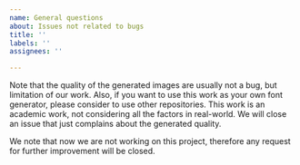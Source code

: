 ```yaml
---
name: General questions
about: Issues not related to bugs
title: ''
labels: ''
assignees: ''

---
```


Note that the quality of the generated images are usually not a bug, but limitation of our work.
Also, if you want to use this work as your own font generator, please consider to use other repositories. This work is an academic work, not considering all the factors in real-world.
We will close an issue that just complains about the generated quality.

We note that now we are not working on this project, therefore any request for further improvement will be closed.
